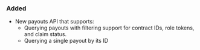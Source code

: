 ### Added

- New payouts API that supports:
  - Querying payouts with filtering support for contract IDs, role tokens, and
    claim status.
  - Querying a single payout by its ID
